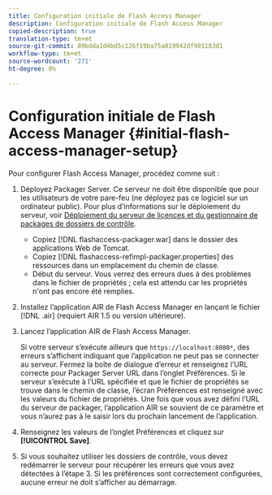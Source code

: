 ```yaml
---
title: Configuration initiale de Flash Access Manager
description: Configuration initiale de Flash Access Manager
copied-description: true
translation-type: tm+mt
source-git-commit: 89bdda1d4bd5c126f19ba75a819942df901183d1
workflow-type: tm+mt
source-wordcount: '271'
ht-degree: 0%

---
```



# Configuration initiale de Flash Access Manager {#initial-flash-access-manager-setup}

Pour configurer Flash Access Manager, procédez comme suit :

1. Déployez Packager Server. Ce serveur ne doit être disponible que pour les utilisateurs de votre pare-feu (ne déployez pas ce logiciel sur un ordinateur public). Pour plus d’informations sur le déploiement du serveur, voir [Déploiement du serveur de licences et du gestionnaire de packages de dossiers de contrôle](../../aaxs-reference-implementations/deploying-license-server-and-wfp/deploying-license-server-wfp-overview.md).

   * Copiez [!DNL flashaccess-packager.war] dans le dossier des applications Web de Tomcat.
   * Copiez [!DNL flashaccess-refimpl-packager.properties] des ressources dans un emplacement du chemin de classe.
   * Début du serveur. Vous verrez des erreurs dues à des problèmes dans le fichier de propriétés ; cela est attendu car les propriétés n&#39;ont pas encore été remplies.

1. Installez l’application AIR de Flash Access Manager en lançant le fichier [!DNL .air] (requiert AIR 1.5 ou version ultérieure).
1. Lancez l’application AIR de Flash Access Manager.

   Si votre serveur s’exécute ailleurs que `https://localhost:8080*`, des erreurs s’affichent indiquant que l’application ne peut pas se connecter au serveur. Fermez la boîte de dialogue d’erreur et renseignez l’URL correcte pour Packager Server URL dans l’onglet Préférences. Si le serveur s’exécute à l’URL spécifiée et que le fichier de propriétés se trouve dans le chemin de classe, l’écran Préférences est renseigné avec les valeurs du fichier de propriétés. Une fois que vous avez défini l’URL du serveur de packager, l’application AIR se souvient de ce paramètre et vous n’aurez pas à le saisir lors du prochain lancement de l’application.
1. Renseignez les valeurs de l’onglet Préférences et cliquez sur **[!UICONTROL Save]**.
1. Si vous souhaitez utiliser les dossiers de contrôle, vous devez redémarrer le serveur pour récupérer les erreurs que vous avez détectées à l’étape 3. Si les préférences sont correctement configurées, aucune erreur ne doit s’afficher au démarrage.

